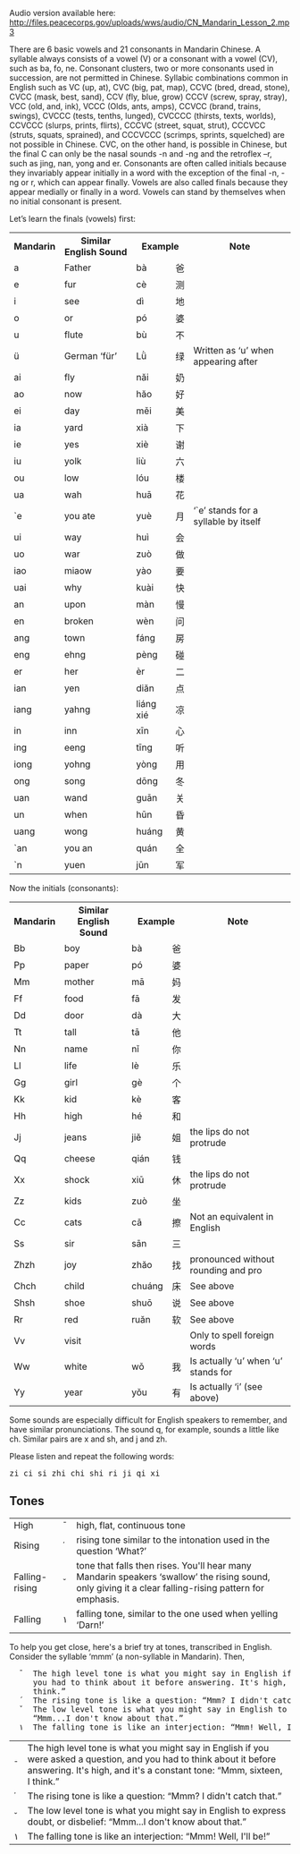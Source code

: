 Audio version available here:
<http://files.peacecorps.gov/uploads/wws/audio/CN_Mandarin_Lesson_2.mp3>

There are 6 basic vowels and 21 consonants in Mandarin Chinese. A syllable
always consists of a vowel (V) or a consonant with a vowel (CV), such as ba, fo,
ne. Consonant clusters, two or more consonants used in succession, are not
permitted in Chinese. Syllabic combinations common in English such as VC (up,
at), CVC (big, pat, map), CCVC (bred, dread, stone), CVCC (mask, best, sand),
CCV (fly, blue, grow) CCCV (screw, spray, stray), VCC (old, and, ink), VCCC
(Olds, ants, amps), CCVCC (brand, trains, swings), CVCCC (tests, tenths,
lunged), CVCCCC (thirsts, texts, worlds), CCVCCC (slurps, prints, flirts), CCCVC
(street, squat, strut), CCCVCC (struts, squats, sprained), and CCCVCCC (scrimps,
sprints, squelched) are not possible in Chinese. CVC, on the other hand, is
possible in Chinese, but the final C can only be the nasal sounds -n and -ng and
the retroflex –r, such as jing, nan, yong and er. Consonants are often called
initials because they invariably appear initially in a word with the exception
of the final -n, - ng or r, which can appear finally. Vowels are also called
finals because they appear medially or finally in a word. Vowels can stand by
themselves when no initial consonant is present.

Let’s learn the finals (vowels) first:

<table>
<tr>
  <th>Mandarin</th>
  <th>Similar English Sound</th>
  <th colspan="2">Example</th>
  <th>Note</th>
</tr>




<tr><td>a</td>      <td>Father</td>          <td>bà</td>       <td>爸</td>          <td></td></tr>
<tr><td>e</td>      <td>fur</td>             <td>cè</td>       <td>测</td>          <td></td></tr>
<tr><td>i</td>      <td>see</td>             <td>dì</td>       <td>地</td>          <td></td></tr>
<tr><td>o</td>      <td>or</td>              <td>pó</td>       <td>婆</td>          <td></td></tr>
<tr><td>u</td>      <td>flute</td>           <td>bù</td>       <td>不</td>          <td></td></tr>
<tr><td>ü</td>      <td>German ‘für’</td>    <td>Lǜ</td>       <td>绿</td>          <td>Written as ‘u’ when appearing after</td></tr>
<tr><td>ai</td>     <td>fly</td>             <td>năi</td>       <td>奶</td>         <td> </td></tr>
<tr><td>ao</td>     <td>now</td>             <td>hăo</td>       <td>好</td>         <td> </td></tr>
<tr><td>ei</td>     <td>day</td>             <td>měi</td>       <td>美</td>         <td> </td></tr>
<tr><td>ia</td>     <td>yard</td>            <td>xià</td>       <td>下</td>         <td> </td></tr>
<tr><td>ie</td>     <td>yes</td>             <td>xiè</td>       <td>谢</td>         <td> </td></tr>
<tr><td>iu</td>     <td>yolk</td>            <td>liù</td>       <td>六</td>         <td> </td></tr>
<tr><td>ou</td>     <td>low</td>             <td>lóu</td>       <td>楼</td>         <td> </td></tr>
<tr><td>ua</td>     <td>wah</td>             <td>huā</td>       <td>花</td>         <td> </td></tr>
<tr><td>`e</td>     <td>you ate</td>         <td>yuè</td>       <td>月</td>         <td> ‘`e’ stands for a syllable by itself</td></tr>
<tr><td>ui</td>     <td>way</td>             <td>huì</td>       <td>会</td>         <td> </td></tr>
<tr><td>uo</td>     <td>war</td>             <td>zuò</td>       <td>做</td>         <td> </td></tr>
<tr><td>iao</td>    <td>miaow</td>           <td>yào</td>       <td>要</td>         <td> </td></tr>
<tr><td>uai</td>    <td>why</td>             <td>kuài</td>       <td>快</td>        <td>  </td></tr>
<tr><td>an</td>     <td>upon</td>            <td>màn</td>       <td>慢</td>         <td> </td></tr>
<tr><td>en</td>     <td>broken</td>          <td>wèn</td>       <td>问</td>         <td> </td></tr>
<tr><td>ang</td>    <td>town</td>            <td>fáng</td>       <td>房</td>        <td>  </td></tr>
<tr><td>eng</td>    <td>ehng</td>            <td>pèng</td>       <td>碰</td>        <td>  </td></tr>
<tr><td>er</td>     <td>her</td>             <td>èr</td>       <td>二</td>          <td></td></tr>
<tr><td>ian</td>    <td>yen</td>             <td>diăn</td>       <td>点</td>        <td>  </td></tr>
<tr><td>iang</td>   <td>yahng</td>           <td>liáng xié</td>       <td>凉</td>   <td>       </td></tr>
<tr><td>in</td>     <td>inn</td>             <td>xīn</td>       <td>心</td>         <td> </td></tr>
<tr><td>ing</td>    <td>eeng</td>            <td>tīng</td>       <td>听</td>        <td></td></tr>
<tr><td>iong</td>   <td>yohng</td>           <td>yòng</td>       <td>用</td>        <td></td></tr>
<tr><td>ong</td>    <td>song</td>            <td>dōng</td>       <td>冬</td>        <td></td></tr>
<tr><td>uan</td>    <td>wand</td>            <td>guān</td>       <td>关</td>        <td></td></tr>
<tr><td>un</td>     <td>when</td>            <td>hūn</td>       <td>昏</td>         <td></td></tr>
<tr><td>uang</td>   <td>wong</td>            <td>huáng</td>       <td>黄</td>       <td></td></tr>
<tr><td>`an</td>    <td>you an</td>          <td>quán</td>       <td>全</td>     <td></td></tr>
<tr><td>`n</td>     <td>yuen</td>            <td>jūn</td>       <td>军</td>         <td></td></tr>

</table>



Now the initials (consonants):

<table>
<tr>
  <th>Mandarin</th>
  <th>Similar English Sound</th>
  <th colspan="2">Example</th>
  <th>Note</th>
</tr>

<tr><td>Bb</td>     <td>boy</td>            <td>bà</td>                             <td>爸</td> <td></td>
<tr><td>Pp</td>     <td>paper</td>          <td>pó</td>                             <td>婆</td> <td></td>
<tr><td>Mm</td>     <td>mother</td>         <td>mā</td>                             <td>妈</td> <td></td>
<tr><td>Ff</td>     <td>food</td>           <td>fā</td>                             <td>发</td> <td></td>
<tr><td>Dd</td>     <td>door</td>           <td>dà</td>                             <td>大</td> <td></td>
<tr><td>Tt</td>     <td>tall</td>           <td>tā</td>                             <td>他</td> <td></td>
<tr><td>Nn</td>     <td>name</td>           <td>nǐ</td>                             <td>你</td> <td></td>
<tr><td>Ll</td>     <td>life</td>           <td>lè</td>                             <td>乐</td> <td></td>
<tr><td>Gg</td>     <td>girl</td>           <td>gè</td>                             <td>个</td> <td></td>
<tr><td>Kk</td>     <td>kid</td>            <td>kè</td>                             <td>客</td> <td></td>
<tr><td>Hh</td>     <td>high</td>           <td>hé</td>                             <td>和</td> <td></td>
<tr><td>Jj</td>     <td>jeans</td>          <td>jiě</td>                            <td>姐</td> <td>the lips do not protrude</td>
<tr><td>Qq</td>     <td>cheese</td>         <td>qián</td>                           <td>钱</td> <td></td>
<tr><td>Xx</td>     <td>shock</td>          <td>xiū</td>                            <td>休</td> <td>the lips do not protrude</td>
<tr><td>Zz</td>     <td>kids</td>           <td>zuò</td>                            <td>坐</td> <td></td>
<tr><td>Cc</td>     <td>cats</td>           <td>cā</td>                             <td>擦</td> <td>Not an equivalent in English</td>
<tr><td>Ss</td>     <td>sir</td>            <td>sān</td>                            <td>三</td> <td></td>
<tr><td>Zhzh</td>   <td>joy</td>            <td>zhăo</td>                           <td>找</td> <td>pronounced without rounding and pro</td>
<tr><td>Chch</td>   <td>child</td>          <td>chuáng</td>                         <td>床</td> <td>See above</td>
<tr><td>Shsh</td>   <td>shoe</td>           <td>shuō</td>                           <td>说</td> <td>See above</td>
<tr><td>Rr</td>     <td>red</td>            <td>ruăn</td>                           <td>软</td> <td>See above</td>
<tr><td>Vv</td>     <td>visit</td>          <td></td>                               <td></td>   <td>Only to spell foreign words</td>
<tr><td>Ww</td>     <td>white</td>          <td>wǒ</td>                             <td>我</td> <td>Is actually ‘u’ when ‘u’ stands for</td>
<tr><td>Yy</td>     <td>year</td>           <td>yǒu</td>                            <td>有</td> <td>Is actually ‘i’ (see above)</td>

</table>

Some sounds are especially difficult for English speakers to remember, and have similar
pronunciations. The sound q, for example, sounds a little like ch. Similar pairs are x and sh, and j
and zh.

Please listen and repeat the following words:

<pre>zi ci si zhi chi shi ri ji qi xi</pre>




## Tones

<table>
<tr><td>High</td><td>¯</td><td>high, flat, continuous tone</td></tr>
<tr><td>Rising</td><td>΄</td><td>rising tone similar to the intonation used in the question ‘What?’</td></tr>
<tr><td>Falling-rising</td><td>ˇ</td><td>tone that falls then rises. You'll hear many Mandarin speakers ‘swallow’ the rising sound, only giving it a clear falling-rising pattern for emphasis.</td></tr>
<tr><td>Falling</td><td>١</td><td>falling tone, similar to the one used when yelling ‘Darn!’</td></tr>
</table>

To help you get close, here's a brief try at tones, transcribed in English. Consider the syllable ‘mmm’ (a non-syllable in Mandarin). Then,

<pre>
  ¯  The high level tone is what you might say in English if you were asked a question, and
     you had to think about it before answering. It's high, and it's a constant tone: “Mmm, sixteen, I
     think.”
  ΄  The rising tone is like a question: “Mmm? I didn't catch that.”
  ˇ  The low level tone is what you might say in English to express doubt, or disbelief:
     “Mmm...I don't know about that.”
  ١  The falling tone is like an interjection: “Mmm! Well, I'll be!”
</pre>

<table>
<tr>
  <td>¯</td>
  <td>The high level tone is what you might say in English if you were asked a question, and you had to think about it before answering. It's high, and it's a constant tone: “Mmm, sixteen, I think.”</td>
</tr>
<tr>
  <td>΄</td>
  <td>The rising tone is like a question: “Mmm? I didn't catch that.”</td>
</tr>
<tr>
  <td>ˇ</td>
  <td>The low level tone is what you might say in English to express doubt, or disbelief: “Mmm...I don't know about that.”</td>
</tr>
<tr>
  <td>١</td>
  <td>The falling tone is like an interjection: “Mmm! Well, I'll be!”</td>
</tr>
</table>
